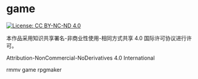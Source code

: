 # game

[![License: CC BY-NC-ND 4.0](https://licensebuttons.net/l/by-nc-nd/4.0/80x15.png)](https://creativecommons.org/licenses/by-nc-nd/4.0/)

本作品采用知识共享署名-非商业性使用-相同方式共享 4.0 国际许可协议进行许可。

Attribution-NonCommercial-NoDerivatives 4.0 International

rmmv game rpgmaker
